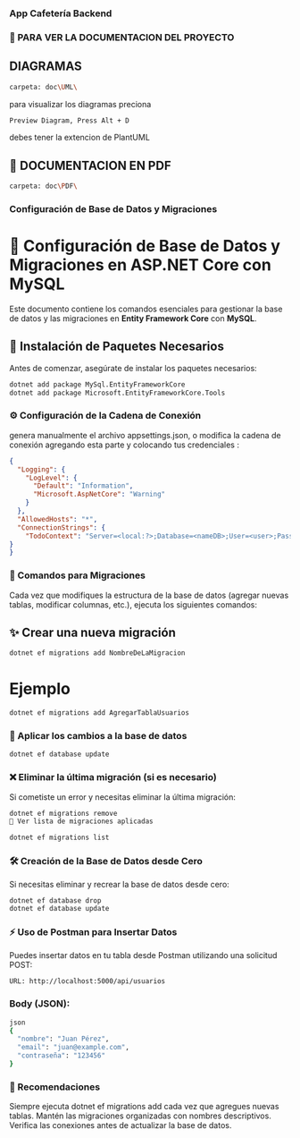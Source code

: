 
### App Cafetería Backend

### 📜 PARA VER LA DOCUMENTACION DEL PROYECTO 
## DIAGRAMAS
```sh
carpeta: doc\UML\
```
para visualizar los diagramas preciona

``` sh
Preview Diagram, Press Alt + D 
```
debes tener la extencion de PlantUML

## 📜 DOCUMENTACION EN PDF 
```sh
carpeta: doc\PDF\
```

### Configuración de Base de Datos y Migraciones

# 🚀 Configuración de Base de Datos y Migraciones en ASP.NET Core con MySQL

Este documento contiene los comandos esenciales para gestionar la base de datos y las migraciones en **Entity Framework Core** con **MySQL**.

## 📌 Instalación de Paquetes Necesarios
Antes de comenzar, asegúrate de instalar los paquetes necesarios:

```sh
dotnet add package MySql.EntityFrameworkCore
dotnet add package Microsoft.EntityFrameworkCore.Tools
```

### ⚙️ Configuración de la Cadena de Conexión
genera manualmente  el archivo appsettings.json, o modifica la cadena de conexión agregando esta parte y colocando tus credenciales  :

```json
{
  "Logging": {
    "LogLevel": {
      "Default": "Information",
      "Microsoft.AspNetCore": "Warning"
    }
  },
  "AllowedHosts": "*",
  "ConnectionStrings": {
    "TodoContext": "Server=<local:?>;Database=<nameDB>;User=<user>;Password=<password>;TreatTinyAsBoolean=true"
}
}

```

### 🔄 Comandos para Migraciones
Cada vez que modifiques la estructura de la base de datos (agregar nuevas tablas, modificar columnas, etc.), ejecuta los siguientes comandos:

## ✨ Crear una nueva migración
```sh
dotnet ef migrations add NombreDeLaMigracion
```
# Ejemplo 
```sh
dotnet ef migrations add AgregarTablaUsuarios
```

### 🚀 Aplicar los cambios a la base de datos
```sh 
dotnet ef database update
```

### ❌ Eliminar la última migración (si es necesario)
Si cometiste un error y necesitas eliminar la última migración:

```sh 
dotnet ef migrations remove
📜 Ver lista de migraciones aplicadas
```
```sh 
dotnet ef migrations list
```
### 🛠️ Creación de la Base de Datos desde Cero
Si necesitas eliminar y recrear la base de datos desde cero:

```sh 
dotnet ef database drop
dotnet ef database update
```

### ⚡ Uso de Postman para Insertar Datos
Puedes insertar datos en tu tabla desde Postman utilizando una solicitud POST:
```sh 
URL: http://localhost:5000/api/usuarios
```

### Body (JSON):
```sh 
json
{
  "nombre": "Juan Pérez",
  "email": "juan@example.com",
  "contraseña": "123456"
}
```

### 📝 Recomendaciones
Siempre ejecuta dotnet ef migrations add cada vez que agregues nuevas tablas.
Mantén las migraciones organizadas con nombres descriptivos.
Verifica las conexiones antes de actualizar la base de datos.

